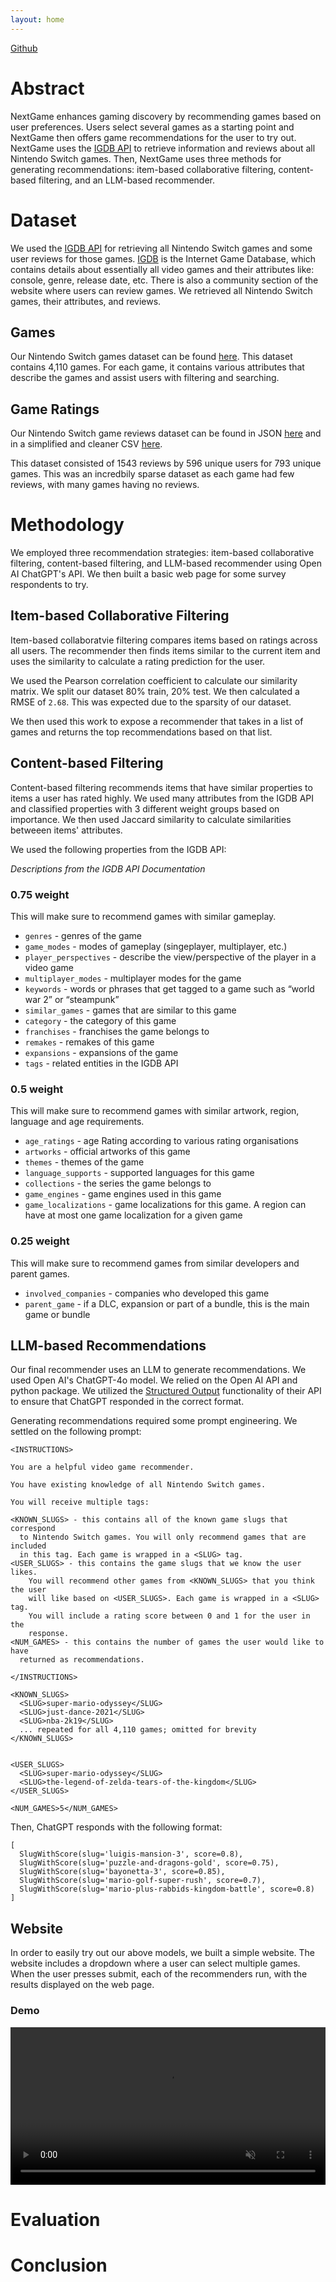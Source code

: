 ```yaml
---
layout: home
---
```


[Github](https://github.com/kjrobrien/cs547-project)


# Abstract

NextGame enhances gaming discovery by recommending games based on user preferences. Users select several games as a starting point and NextGame then 
offers game recommendations for the user to try out. NextGame uses the [IGDB API](https://api-docs.igdb.com/#getting-started) to retrieve information and reviews about all Nintendo Switch games. 
Then, NextGame uses three methods for generating recommendations: item-based collaborative filtering, content-based filtering, and an LLM-based recommender. 


# Dataset

We used the [IGDB API](https://api-docs.igdb.com/#getting-started) for retrieving all Nintendo Switch games and some user reviews for those games.
[IGDB](https://www.igdb.com/) is the Internet Game Database, which contains details about essentially all video games and their attributes like: console, genre, release date, etc.
There is also a community section of the website where users can review games. We retrieved all Nintendo Switch games, their attributes, and reviews.

## Games

Our Nintendo Switch games dataset can be found [here](https://github.com/kjrobrien/cs547-project/blob/master/scrape_data/all_switch_games.json). This dataset contains 4,110 games. For each game, it contains various attributes that describe the games and assist users with filtering and searching.

## Game Ratings

Our Nintendo Switch game reviews dataset can be found in JSON [here](https://github.com/kjrobrien/cs547-project/blob/master/scrape_data/all_switch_games_reviews.json) and in a simplified and cleaner CSV [here](https://github.com/kjrobrien/cs547-project/blob/master/transform_data/ratings.csv).

This dataset consisted of 1543 reviews by 596 unique users for 793 unique games. This was an incredbily sparse dataset as each game had few reviews, with many games having no reviews.

<!-- Insert Graphs Here -->

# Methodology

We employed three recommendation strategies: item-based collaborative filtering, content-based filtering, and LLM-based recommender using Open AI ChatGPT's API. We then built a basic web page for some survey respondents to try.

## Item-based Collaborative Filtering

Item-based collaboratvie filtering compares items based on ratings across all users. The recommender then finds items similar to the current item and uses the similarity to calculate a rating prediction for the user.

We used the Pearson correlation coefficient to calculate our similarity matrix. We split our dataset 80% train, 20% test. We then calculated a RMSE of `2.68`. This was expected due to the sparsity of our dataset.

We then used this work to expose a recommender that takes in a list of games and returns the top recommendations based on that list.

## Content-based Filtering

Content-based filtering recommends items that have similar properties to items a user has rated highly. We used many attributes from the 
IGDB API and classified properties with 3 different weight groups based on importance. We then used Jaccard similarity to calculate
similarities betweeen items' attributes.


We used the following properties from the IGDB API:

_Descriptions from the IGDB API Documentation_

### 0.75 weight

This will make sure to recommend games with similar gameplay.

* `genres` - genres of the game
* `game_modes` - modes of gameplay (singeplayer, multiplayer, etc.)
* `player_perspectives` - describe the view/perspective of the player in a video game
* `multiplayer_modes` - multiplayer modes for the game
* `keywords` - words or phrases that get tagged to a game such as “world war 2” or “steampunk”
* `similar_games` - games that are similar to this game
* `category` - the category of this game
* `franchises` - franchises the game belongs to
* `remakes` - remakes of this game
* `expansions` - expansions of the game
* `tags` - related entities in the IGDB API

### 0.5 weight

This will make sure to recommend games with similar artwork, region, language and age requirements.

* `age_ratings` - age Rating according to various rating organisations
* `artworks` - official artworks of this game
* `themes` - themes of the game
* `language_supports` - supported languages for this game
* `collections` - the series the game belongs to
* `game_engines` - game engines used in this game
* `game_localizations` - game localizations for this game. A region can have at most one game localization for a given game

### 0.25 weight

This will make sure to recommend games from similar developers and parent games.

* `involved_companies` - companies who developed this game
* `parent_game` - if a DLC, expansion or part of a bundle, this is the main game or bundle

## LLM-based Recommendations

Our final recommender uses an LLM to generate recommendations. We used Open AI's ChatGPT-4o model. We relied on the Open AI API and python package. We utilized the [Structured Output](https://openai.com/index/introducing-structured-outputs-in-the-api/) functionality of their API to ensure that ChatGPT responded in the correct format.

Generating recommendations required some prompt engineering. We settled on the following prompt:

```
<INSTRUCTIONS>

You are a helpful video game recommender.

You have existing knowledge of all Nintendo Switch games.

You will receive multiple tags:

<KNOWN_SLUGS> - this contains all of the known game slugs that correspond
  to Nintendo Switch games. You will only recommend games that are included
  in this tag. Each game is wrapped in a <SLUG> tag.
<USER_SLUGS> - this contains the game slugs that we know the user likes.
    You will recommend other games from <KNOWN_SLUGS> that you think the user
    will like based on <USER_SLUGS>. Each game is wrapped in a <SLUG> tag.
    You will include a rating score between 0 and 1 for the user in the
    response.
<NUM_GAMES> - this contains the number of games the user would like to have
  returned as recommendations.

</INSTRUCTIONS>

<KNOWN_SLUGS>
  <SLUG>super-mario-odyssey</SLUG>
  <SLUG>just-dance-2021</SLUG>
  <SLUG>nba-2k19</SLUG>
  ... repeated for all 4,110 games; omitted for brevity
</KNOWN_SLUGS>


<USER_SLUGS>
  <SLUG>super-mario-odyssey</SLUG>
  <SLUG>the-legend-of-zelda-tears-of-the-kingdom</SLUG>
</USER_SLUGS>

<NUM_GAMES>5</NUM_GAMES>
```

Then, ChatGPT responds with the following format:

```
[
  SlugWithScore(slug='luigis-mansion-3', score=0.8),
  SlugWithScore(slug='puzzle-and-dragons-gold', score=0.75),
  SlugWithScore(slug='bayonetta-3', score=0.85),
  SlugWithScore(slug='mario-golf-super-rush', score=0.7),
  SlugWithScore(slug='mario-plus-rabbids-kingdom-battle', score=0.8)
]
```

## Website

In order to easily try out our above models, we built a simple website. The website includes a dropdown where a user can
select multiple games. When the user presses submit, each of the recommenders run, with the results displayed on the web page.

### Demo

<video controls width="100%" playsinline autoplay muted loop>
  <source src="{{ '/assets/videos/site_recording.webm' | relative_url }}" type="video/webm">
  Your browser does not support the video tag.
</video>



# Evaluation

<!-- Insert results of survey -->

# Conclusion

